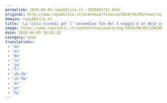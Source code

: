 ```yaml
---
permalink: 2018-04-05-repubblica.it--1026831712.html
original: http://www.repubblica.it/economia/finanza/2018/04/05/news/la_lista_vinvendi_per_l_assemblea_tim_del_4_maggio_e_un_deja_vu-193092303/?rss
domain: repubblica.it
title: 'La lista Vivendi per l''assemblea Tim del 4 maggio è un dejà vu'
image: https://www.repstatic.it/content/nazionale/img/2018/04/05/194300088-5e3d5e6f-8f2f-4afd-a999-5640238a9b70.jpg
date: 2018-04-05 18:01:32
category: news
translations: 
 - 'en'
 - 'es'
 - 'de'
 - 'ru'
 - 'ja'
 - 'fr'
 - 'zh-CN'
 - 'zh-TW'
 - 'ar'
 - 'pt'
 - 'hy'
---
```


